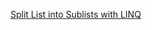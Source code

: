﻿[Split List into Sublists with LINQ](http://stackoverflow.com/questions/419019/split-list-into-sublists-with-linq)